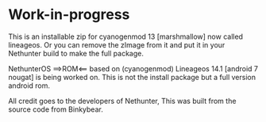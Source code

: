 # Work-in-progress

This is an installable zip for cyanogenmod 13 [marshmallow] now called lineageos.
Or you can remove the zImage from it and put it in your Nethunter build to make the full
package.

NethunterOS ==>ROM<== based on (cyanogenmod) Lineageos 14.1 [android 7 nougat] is being worked on.
This is not the install package but a full version android rom.

All credit goes to the developers of Nethunter, This was built from the source code from Binkybear.
